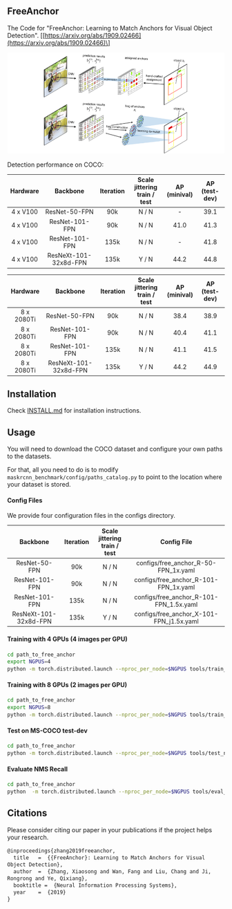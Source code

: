 ## FreeAnchor

The Code for "FreeAnchor: Learning to Match Anchors for Visual Object Detection". \[[https://arxiv.org/abs/1909.02466](https://arxiv.org/abs/1909.02466)\]

![architecture](architecture.png)

Detection performance on COCO:

| Hardware | Backbone | Iteration | Scale jittering<br>train / test | AP<br>(minival) | AP<br>(test-dev) |
| :--------: | :--------------------: | :---: | :-------: | :--: | :--: |
| 4  x  V100 | ResNet-50-FPN          |   90k |   N / N   | -    | 39.1 |
| 4  x  V100 | ResNet-101-FPN         |   90k |   N / N   | 41.0 | 41.3 |
| 4  x  V100 | ResNet-101-FPN         |  135k |   N / N   | -    | 41.8 |
| 4  x  V100 | ResNeXt-101-32x8d-FPN  |  135k |   Y / N   | 44.2 | 44.8 |

| Hardware | Backbone | Iteration | Scale jittering<br>train / test | AP<br>(minival) | AP<br>(test-dev) |
| :--------: | :--------------------: | :---: | :-------: | :--: | :--: |
| 8 x 2080Ti | ResNet-50-FPN          |   90k |   N / N   | 38.4 | 38.9 |
| 8 x 2080Ti | ResNet-101-FPN         |   90k |   N / N   | 40.4 | 41.1 |
| 8 x 2080Ti | ResNet-101-FPN         |  135k |   N / N   | 41.1 | 41.5 |
| 8 x 2080Ti | ResNeXt-101-32x8d-FPN  |  135k |   Y / N   | 44.2 | 44.9 |

## Installation 
Check [INSTALL.md](INSTALL.md) for installation instructions.

## Usage
You will need to download the COCO dataset and configure your own paths to the datasets.

For that, all you need to do is to modify `maskrcnn_benchmark/config/paths_catalog.py` to point to the location where your dataset is stored.

#### Config Files
We provide four configuration files in the configs directory.

| Backbone | Iteration | Scale jittering<br>train / test | Config File |  
| :-----: | :---: | :---: | :----------: |
| ResNet-50-FPN    |   90k |   N / N  | configs/free_anchor_R-50-FPN_1x.yaml      | 
| ResNet-101-FPN   |   90k |   N / N  | configs/free_anchor_R-101-FPN_1x.yaml     | 
| ResNet-101-FPN   |  135k |   N / N  | configs/free_anchor_R-101-FPN_1.5x.yaml   | 
| ResNeXt-101-32x8d-FPN  |  135k |   Y / N  | configs/free_anchor_X-101-FPN_j1.5x.yaml  | 


#### Training with 4 GPUs (4 images per GPU)

```bash
cd path_to_free_anchor
export NGPUS=4
python -m torch.distributed.launch --nproc_per_node=$NGPUS tools/train_net.py --config-file "path/to/config/file.yaml"
```

#### Training with 8 GPUs (2 images per GPU)

```bash
cd path_to_free_anchor
export NGPUS=8
python -m torch.distributed.launch --nproc_per_node=$NGPUS tools/train_net.py --config-file "path/to/config/file.yaml"
```

#### Test on MS-COCO test-dev

```bash
cd path_to_free_anchor
python -m torch.distributed.launch --nproc_per_node=$NGPUS tools/test_net.py --config-file "path/to/config/file.yaml" MODEL.WEIGHT "path/to/.pth file" DATASETS.TEST "('coco_test-dev',)"
```

#### Evaluate NMS Recall

```bash
cd path_to_free_anchor
python  -m torch.distributed.launch --nproc_per_node=$NGPUS tools/eval_NR.py --config-file "path/to/config/file.yaml" MODEL.WEIGHT "path/to/.pth file"
```
## Citations
Please consider citing our paper in your publications if the project helps your research.
```
@inproceedings{zhang2019freeanchor,
  title   =  {{FreeAnchor}: Learning to Match Anchors for Visual Object Detection},
  author  =  {Zhang, Xiaosong and Wan, Fang and Liu, Chang and Ji, Rongrong and Ye, Qixiang},
  booktitle =  {Neural Information Processing Systems},
  year    =  {2019}
}
```
